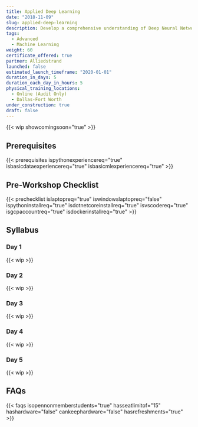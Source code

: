 ```yaml
---
title: Applied Deep Learning
date: "2018-11-09"
slug: applied-deep-learning
description: Develop a comprehensive understanding of Deep Neural Networks and learn how to build, train and apply them to challenging and predictive problems.
tags:
  - Advanced
  - Machine Learning
weight: 60
certificate_offered: true
partner: Alliedstrand
launched: false
estimated_launch_timeframe: "2020-01-01"
duration_in_days: 5
duration_each_day_in_hours: 5
physical_training_locations:
  - Online (Audit Only)
  - Dallas-Fort Worth
under_construction: true
draft: false
---
```


{{< wip showcomingsoon="true" >}}

## Prerequisites

{{< prerequisites ispythonexperiencereq="true" isbasicdataexperiencereq="true" isbasicmlexperiencereq="true" >}}

## Pre-Workshop Checklist

{{< prechecklist islaptopreq="true" iswindowslaptopreq="false" ispythoninstallreq="true" isdotnetcoreinstallreq="true" isvscodereq="true" isgcpaccountreq="true"  isdockerinstallreq="true" >}}

## Syllabus

### Day 1

{{< wip >}}

### Day 2

{{< wip >}}

### Day 3

{{< wip >}}

### Day 4

{{< wip >}}

### Day 5

{{< wip >}}

## FAQs

{{< faqs isopennonmemberstudents="true" hasseatlimitof="15" hashardware="false" cankeephardware="false" hasrefreshments="true" >}}
